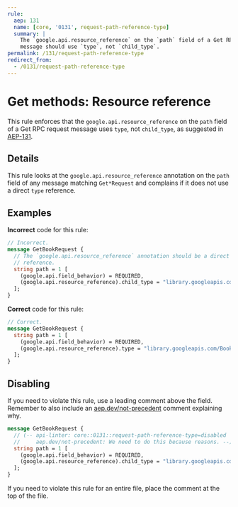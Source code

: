 ```yaml
---
rule:
  aep: 131
  name: [core, '0131', request-path-reference-type]
  summary: |
    The `google.api.resource_reference` on the `path` field of a Get RPC request
    message should use `type`, not `child_type`.
permalink: /131/request-path-reference-type
redirect_from:
  - /0131/request-path-reference-type
---
```


# Get methods: Resource reference

This rule enforces that the `google.api.resource_reference` on the `path` field
of a Get RPC request message uses `type`, not `child_type`, as suggested in
[AEP-131][].

## Details

This rule looks at the `google.api.resource_reference` annotation on the `path`
field of any message matching `Get*Request` and complains if it does not use a
direct `type` reference.

## Examples

**Incorrect** code for this rule:

```proto
// Incorrect.
message GetBookRequest {
  // The `google.api.resource_reference` annotation should be a direct `type`
  // reference.
  string path = 1 [
    (google.api.field_behavior) = REQUIRED,
    (google.api.resource_reference).child_type = "library.googleapis.com/Book"
  ];
}
```

**Correct** code for this rule:

```proto
// Correct.
message GetBookRequest {
  string path = 1 [
    (google.api.field_behavior) = REQUIRED,
    (google.api.resource_reference).type = "library.googleapis.com/Book"
  ];
}
```

## Disabling

If you need to violate this rule, use a leading comment above the field.
Remember to also include an [aep.dev/not-precedent][] comment explaining why.

```proto
message GetBookRequest {
  // (-- api-linter: core::0131::request-path-reference-type=disabled
  //     aep.dev/not-precedent: We need to do this because reasons. --)
  string path = 1 [
    (google.api.field_behavior) = REQUIRED,
    (google.api.resource_reference).child_type = "library.googleapis.com/Book"
  ];
}
```

If you need to violate this rule for an entire file, place the comment at the
top of the file.

[aep-131]: https://aep.dev/131
[aep.dev/not-precedent]: https://aep.dev/not-precedent
